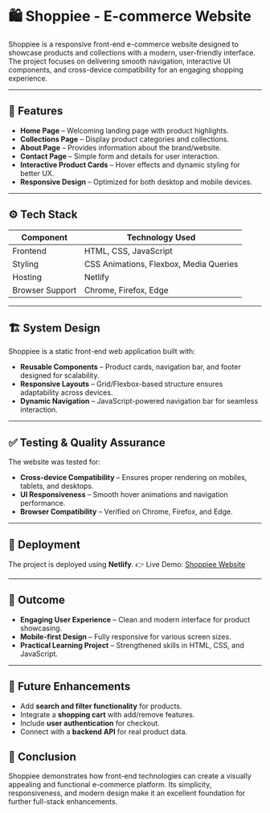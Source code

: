 
# 🛍️ Shoppiee - E-commerce Website

Shoppiee is a responsive front-end e-commerce website designed to showcase products and collections with a modern, user-friendly interface. The project focuses on delivering smooth navigation, interactive UI components, and cross-device compatibility for an engaging shopping experience.

---

## 📌 Features

* **Home Page** – Welcoming landing page with product highlights.
* **Collections Page** – Display product categories and collections.
* **About Page** – Provides information about the brand/website.
* **Contact Page** – Simple form and details for user interaction.
* **Interactive Product Cards** – Hover effects and dynamic styling for better UX.
* **Responsive Design** – Optimized for both desktop and mobile devices.

---

## ⚙️ Tech Stack

| Component       | Technology Used                        |
| --------------- | -------------------------------------- |
| Frontend        | HTML, CSS, JavaScript                  |
| Styling         | CSS Animations, Flexbox, Media Queries |
| Hosting         | Netlify                                |
| Browser Support | Chrome, Firefox, Edge                  |

---

## 🏗️ System Design

Shoppiee is a static front-end web application built with:

* **Reusable Components** – Product cards, navigation bar, and footer designed for scalability.
* **Responsive Layouts** – Grid/Flexbox-based structure ensures adaptability across devices.
* **Dynamic Navigation** – JavaScript-powered navigation bar for seamless interaction.

---

## ✅ Testing & Quality Assurance

The website was tested for:

* **Cross-device Compatibility** – Ensures proper rendering on mobiles, tablets, and desktops.
* **UI Responsiveness** – Smooth hover animations and navigation performance.
* **Browser Compatibility** – Verified on Chrome, Firefox, and Edge.

---

## 🚀 Deployment

The project is deployed using **Netlify**.
👉 Live Demo: [Shoppiee Website](https://ssvj777-shoppiee.netlify.app/)

---

## 🧾 Outcome

* **Engaging User Experience** – Clean and modern interface for product showcasing.
* **Mobile-first Design** – Fully responsive for various screen sizes.
* **Practical Learning Project** – Strengthened skills in HTML, CSS, and JavaScript.

---

## 🧩 Future Enhancements

* Add **search and filter functionality** for products.
* Integrate a **shopping cart** with add/remove features.
* Include **user authentication** for checkout.
* Connect with a **backend API** for real product data.


## 🏁 Conclusion

Shoppiee demonstrates how front-end technologies can create a visually appealing and functional e-commerce platform. Its simplicity, responsiveness, and modern design make it an excellent foundation for further full-stack enhancements.


